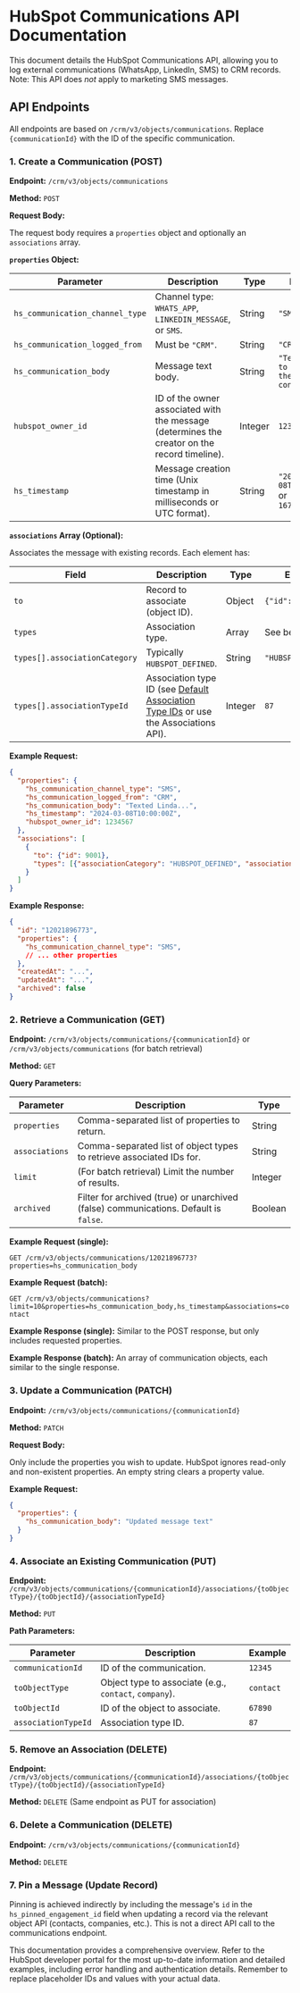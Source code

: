 # HubSpot Communications API Documentation

This document details the HubSpot Communications API, allowing you to log external communications (WhatsApp, LinkedIn, SMS) to CRM records.  Note: This API does *not* apply to marketing SMS messages.

## API Endpoints

All endpoints are based on `/crm/v3/objects/communications`.  Replace `{communicationId}` with the ID of the specific communication.

### 1. Create a Communication (POST)

**Endpoint:** `/crm/v3/objects/communications`

**Method:** `POST`

**Request Body:**

The request body requires a `properties` object and optionally an `associations` array.

**`properties` Object:**

| Parameter                     | Description                                                                                             | Type     | Example                                      |
|---------------------------------|---------------------------------------------------------------------------------------------------------|----------|----------------------------------------------|
| `hs_communication_channel_type` | Channel type: `WHATS_APP`, `LINKEDIN_MESSAGE`, or `SMS`.                                                 | String   | `"SMS"`                                       |
| `hs_communication_logged_from` | Must be `"CRM"`.                                                                                      | String   | `"CRM"`                                       |
| `hs_communication_body`       | Message text body.                                                                                      | String   | `"Texted Linda to confirm the contract."`     |
| `hubspot_owner_id`            | ID of the owner associated with the message (determines the creator on the record timeline).         | Integer  | `1234567`                                    |
| `hs_timestamp`                 | Message creation time (Unix timestamp in milliseconds or UTC format).                              | String   | `"2024-03-08T10:00:00Z"` or `1678300000000` |


**`associations` Array (Optional):**

Associates the message with existing records.  Each element has:

| Field          | Description                                                   | Type      | Example          |
|-----------------|---------------------------------------------------------------|-----------|-------------------|
| `to`            | Record to associate (object ID).                              | Object    | `{"id": 9001}`    |
| `types`         | Association type.                                             | Array     | See below         |
| `types[].associationCategory` | Typically `HUBSPOT_DEFINED`.                             | String    | `"HUBSPOT_DEFINED"` |
| `types[].associationTypeId`  | Association type ID (see [Default Association Type IDs](link_to_default_ids) or use the Associations API). | Integer   | `87`              |


**Example Request:**

```json
{
  "properties": {
    "hs_communication_channel_type": "SMS",
    "hs_communication_logged_from": "CRM",
    "hs_communication_body": "Texted Linda...",
    "hs_timestamp": "2024-03-08T10:00:00Z",
    "hubspot_owner_id": 1234567
  },
  "associations": [
    {
      "to": {"id": 9001},
      "types": [{"associationCategory": "HUBSPOT_DEFINED", "associationTypeId": 87}]
    }
  ]
}
```

**Example Response:**

```json
{
  "id": "12021896773",
  "properties": {
    "hs_communication_channel_type": "SMS",
    // ... other properties
  },
  "createdAt": "...",
  "updatedAt": "...",
  "archived": false
}
```


### 2. Retrieve a Communication (GET)

**Endpoint:** `/crm/v3/objects/communications/{communicationId}`  or `/crm/v3/objects/communications` (for batch retrieval)

**Method:** `GET`

**Query Parameters:**

| Parameter     | Description                                                                            | Type    |
|-----------------|----------------------------------------------------------------------------------------|---------|
| `properties`   | Comma-separated list of properties to return.                                         | String  |
| `associations` | Comma-separated list of object types to retrieve associated IDs for.                   | String  |
| `limit`         | (For batch retrieval) Limit the number of results.                                   | Integer |
| `archived`      | Filter for archived (true) or unarchived (false) communications. Default is `false`. | Boolean |


**Example Request (single):**

`GET /crm/v3/objects/communications/12021896773?properties=hs_communication_body`

**Example Request (batch):**

`GET /crm/v3/objects/communications?limit=10&properties=hs_communication_body,hs_timestamp&associations=contact`

**Example Response (single):**  Similar to the POST response, but only includes requested properties.

**Example Response (batch):** An array of communication objects, each similar to the single response.


### 3. Update a Communication (PATCH)

**Endpoint:** `/crm/v3/objects/communications/{communicationId}`

**Method:** `PATCH`

**Request Body:**

Only include the properties you wish to update.  HubSpot ignores read-only and non-existent properties.  An empty string clears a property value.


**Example Request:**

```json
{
  "properties": {
    "hs_communication_body": "Updated message text"
  }
}
```


### 4. Associate an Existing Communication (PUT)

**Endpoint:** `/crm/v3/objects/communications/{communicationId}/associations/{toObjectType}/{toObjectId}/{associationTypeId}`

**Method:** `PUT`

**Path Parameters:**

| Parameter        | Description                                           | Example    |
|--------------------|-------------------------------------------------------|------------|
| `communicationId` | ID of the communication.                              | `12345`     |
| `toObjectType`   | Object type to associate (e.g., `contact`, `company`). | `contact`   |
| `toObjectId`     | ID of the object to associate.                         | `67890`     |
| `associationTypeId` | Association type ID.                                   | `87`        |


### 5. Remove an Association (DELETE)

**Endpoint:** `/crm/v3/objects/communications/{communicationId}/associations/{toObjectType}/{toObjectId}/{associationTypeId}`

**Method:** `DELETE`  (Same endpoint as PUT for association)


### 6. Delete a Communication (DELETE)

**Endpoint:** `/crm/v3/objects/communications/{communicationId}`

**Method:** `DELETE`


### 7. Pin a Message (Update Record)

Pinning is achieved indirectly by including the message's `id` in the `hs_pinned_engagement_id` field when updating a record via the relevant object API (contacts, companies, etc.). This is not a direct API call to the communications endpoint.



This documentation provides a comprehensive overview.  Refer to the HubSpot developer portal for the most up-to-date information and detailed examples, including error handling and authentication details.  Remember to replace placeholder IDs and values with your actual data.
